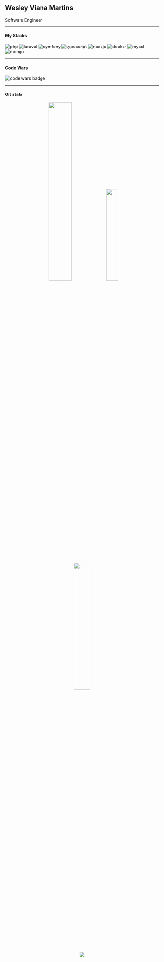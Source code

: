 ## Wesley Viana Martins
Software Engineer

---
#### My Stacks
![php](https://img.shields.io/badge/php-1f2430?style=for-the-badge&logo=php)
![laravel](https://img.shields.io/badge/laravel-1f2430?style=for-the-badge&logo=laravel)
![symfony](https://img.shields.io/badge/symfony-1f2430?style=for-the-badge&logo=symfony)
![typescript](https://img.shields.io/badge/typescript-1f2430?style=for-the-badge&logo=typescript)
![next.js](https://img.shields.io/badge/next.js-1f2430?style=for-the-badge&logo=next.js)
![docker](https://img.shields.io/badge/docker-1f2430?style=for-the-badge&logo=docker)
![mysql](https://img.shields.io/badge/mysql-1f2430?style=for-the-badge&logo=mysql)
![mongo](https://img.shields.io/badge/mongodb-1f2430?style=for-the-badge&logo=mongodb)

---
#### Code Wars
![code wars badge](https://www.codewars.com/users/wesleyJs/badges/micro)

---
#### Git stats
<div style="text-align: center;">
    <img width="38.6%" src="https://github-readme-stats.vercel.app/api?username=wesleyvianam&count_private=true&hide=contribs,issues&rank_icon=github&theme=ayu-mirage">
    <img width="27.6%" src="https://github-readme-stats.vercel.app/api/top-langs/?username=wesleyvianam&hide_progress=true&theme=ayu-mirage">
    <img width="32.6%" src="https://github-readme-streak-stats.herokuapp.com/?user=wesleyvianam&theme=ayu-mirage">
</div>

 <div style="text-align: center"> 
  <a href="https://www.linkedin.com/in/wesley-viana/" target="_blank"><img src="https://img.shields.io/badge/-LinkedIn-%230077B5?style=for-the-badge&logo=linkedin&logoColor=white" target="_blank"></a>  
</div>
